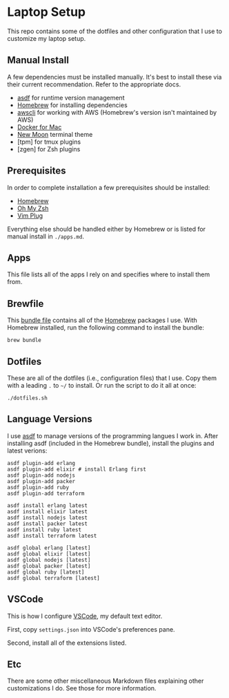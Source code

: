 # Laptop Setup

This repo contains some of the dotfiles and other configuration that I use to
customize my laptop setup.

## Manual Install

A few dependencies must be installed manually. It's best to install these via their current recommendation. Refer to the appropriate docs.

- [asdf][asdf install] for runtime version management
- [Homebrew][homebrew install] for installing dependencies
- [awscli][awscli install] for working with AWS (Homebrew's version isn't maintained by AWS)
- [Docker for Mac][docker install]
- [New Moon] terminal theme
- [tpm] for tmux plugins
- [zgen] for Zsh plugins

[asdf install]: https://asdf-vm.com/#/core-manage-asdf?id=install
[homebrew install]: https://docs.brew.sh/Installation
[awscli install]: https://docs.aws.amazon.com/cli/latest/userguide/install-cliv2-mac.html#cliv2-mac-install-cmd 
[docker install]: https://docs.docker.com/docker-for-mac/install/
[new moon]: https://github.com/taniarascia/new-moon/tree/master/Terminal.app

## Prerequisites

In order to complete installation a few prerequisites should be installed:

- [Homebrew]
- [Oh My Zsh]
- [Vim Plug]

Everything else should be handled either by Homebrew or is listed for manual
install in `./apps.md`.

## Apps

This file lists all of the apps I rely on and specifies where to install them
from.

## Brewfile

This [bundle file] contains all of the [Homebrew] packages I use. With Homebrew
installed, run the following command to install the bundle:

    brew bundle

## Dotfiles

These are all of the dotfiles (i.e., configuration files) that I use. Copy them
with a leading `.` to `~/` to install. Or run the script to do it all at once:

    ./dotfiles.sh

## Language Versions

I use [asdf] to manage versions of the programming langues I work in. After
installing asdf (included in the Homebrew bundle), install the plugins and
latest verions:

    asdf plugin-add erlang
    asdf plugin-add elixir # install Erlang first
    asdf plugin-add nodejs
    asdf plugin-add packer 
    asdf plugin-add ruby
    asdf plugin-add terraform 

    asdf install erlang latest
    asdf install elixir latest
    asdf install nodejs latest
    asdf install packer latest
    asdf install ruby latest
    asdf install terraform latest

    asdf global erlang [latest]
    asdf global elixir [latest]
    asdf global nodejs [latest]
    asdf global packer [latest]
    asdf global ruby [latest]
    asdf global terraform [latest]

## VSCode

This is how I configure [VSCode], my default text editor.

First, copy `settings.json` into VSCode's preferences pane.

Second, install all of the extensions listed.

## Etc

There are some other miscellaneous Markdown files explaining other
customizations I do. See those for more information.

[asdf]: https://github.com/asdf-vm/asdf
[bundle file]: https://github.com/Homebrew/homebrew-bundle
[homebrew]: http://brew.sh
[oh my zsh]: https://ohmyz.sh
[vim plug]: https://github.com/junegunn/vim-plug
[vscode]: https://code.visualstudio.com
